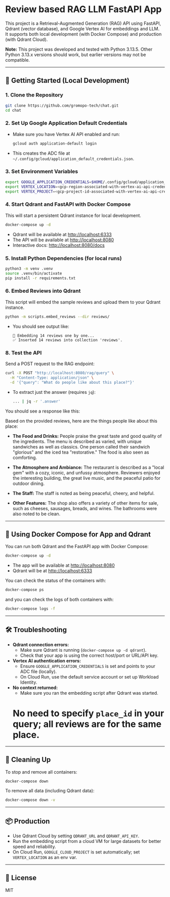# Review based RAG LLM FastAPI App

This project is a Retrieval-Augmented Generation (RAG) API using FastAPI, Qdrant (vector database), and Google Vertex AI for embeddings and LLM. \
It supports both local development (with Docker Compose) and production (with Qdrant Cloud).

**Note:** This project was developed and tested with Python 3.13.5. Other Python 3.13.x versions should work, but earlier versions may not be compatible.

---

## 🚀 Getting Started (Local Development)

### 1. **Clone the Repository**
```sh
git clone https://github.com/gromopo-tech/chat.git
cd chat
```

### 2. **Set Up Google Application Default Credentials**
- Make sure you have Vertex AI API enabled and run:
  ```sh
  gcloud auth application-default login
  ```
- This creates the ADC file at `~/.config/gcloud/application_default_credentials.json`.

### 3. **Set Environment Variables**
```sh
export GOOGLE_APPLICATION_CREDENTIALS=$HOME/.config/gcloud/application_default_credentials.json
export VERTEX_LOCATION=<gcp-region-associated-with-vertex-ai-api-credentials>
export VERTEX_PROJECT=<gcp-project-id-associated-with-vertex-ai-api-credentials>
```

### 4. **Start Qdrant and FastAPI with Docker Compose**
This will start a persistent Qdrant instance for local development.

```sh
docker-compose up -d
```

- Qdrant will be available at [http://localhost:6333](http://localhost:6333)
- The API will be available at [http://localhost:8080](http://localhost:8080)
- Interactive docs: [http://localhost:8080/docs](http://localhost:8080/docs)

### 5. **Install Python Dependencies (for local runs)**
```sh
python3 -m venv .venv
source .venv/bin/activate
pip install -r requirements.txt
```

### 6. **Embed Reviews into Qdrant**
This script will embed the sample reviews and upload them to your Qdrant instance.

```sh
python -m scripts.embed_reviews --dir reviews/
```

- You should see output like:
  ```
  🧠 Embedding 14 reviews one by one...
  ✅ Inserted 14 reviews into collection 'reviews'.
  ```

### 8. **Test the API**
Send a POST request to the RAG endpoint:
```sh
curl -X POST "http://localhost:8080/rag/query" \
  -H "Content-Type: application/json" \
  -d '{"query": "What do people like about this place?"}'
```

- To extract just the answer (requires `jq`):
  ```sh
  ... | jq -r '.answer'
  ```

You should see a response like this:

Based on the provided reviews, here are the things people like about this place:

*   **The Food and Drinks:** People praise the great taste and good quality of the ingredients. The menu is described as varied, with unique sandwiches as well as classics. One person called their sandwich "glorious" and the iced tea "restorative." The food is also seen as comforting.

*   **The Atmosphere and Ambiance:** The restaurant is described as a "local gem" with a cozy, iconic, and unfussy atmosphere. Reviewers enjoyed the interesting building, the great live music, and the peaceful patio for outdoor dining.

*   **The Staff:** The staff is noted as being peaceful, cheery, and helpful.

*   **Other Features:** The shop also offers a variety of other items for sale, such as cheeses, sausages, breads, and wines. The bathrooms were also noted to be clean.

---

## 🐳 Using Docker Compose for App and Qdrant

You can run both Qdrant and the FastAPI app with Docker Compose:

```sh
docker-compose up -d
```

- The app will be available at [http://localhost:8080](http://localhost:8080)
- Qdrant will be at [http://localhost:6333](http://localhost:6333)

You can check the status of the containers with:

```sh
docker-compose ps
```

and you can check the logs of both containers with:

```sh
docker-compose logs -f
```
---

## 🛠️ Troubleshooting

- **Qdrant connection errors:**
  - Make sure Qdrant is running (`docker-compose up -d qdrant`).
  - Check that your app is using the correct host/port or URL/API key.
- **Vertex AI authentication errors:**
  - Ensure `GOOGLE_APPLICATION_CREDENTIALS` is set and points to your ADC file (locally).
  - On Cloud Run, use the default service account or set up Workload Identity.
- **No context returned:**
  - Make sure you ran the embedding script after Qdrant was started.
  # No need to specify `place_id` in your query; all reviews are for the same place.

---

## 🧹 Cleaning Up

To stop and remove all containers:
```sh
docker-compose down
```
To remove all data (including Qdrant data):
```sh
docker-compose down -v
```

---

## 📦 Production

- Use Qdrant Cloud by setting `QDRANT_URL` and `QDRANT_API_KEY`.
- Run the embedding script from a cloud VM for large datasets for better speed and reliability.
- On Cloud Run, `GOOGLE_CLOUD_PROJECT` is set automatically; set `VERTEX_LOCATION` as an env var.

---

## 📄 License
MIT
